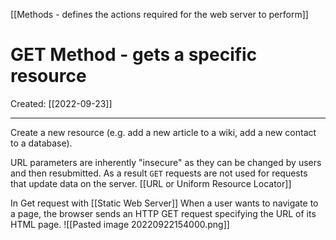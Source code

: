 [[Methods - defines the actions required for the web server to perform]]

# GET Method - gets a specific resource
Created:  [[2022-09-23]]

---
Create a new resource (e.g. add a new article to a wiki, add a new contact to a database).

URL parameters are inherently "insecure" as they can be changed by users and then resubmitted. 
As a result `GET` requests are not used for requests that update data on the server. [[URL or Uniform Resource Locator]]


In Get request with [[Static Web Server]]
When a user wants to navigate to a page, the browser sends an HTTP GET request specifying the URL of its HTML page. 
![[Pasted image 20220922154000.png]]








